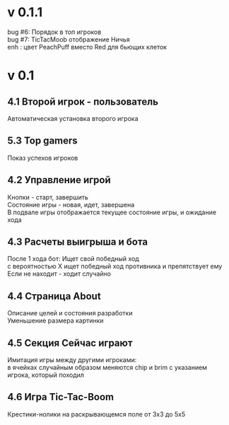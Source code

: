 # v 0.1.1
bug #6: Порядок в топ игроков  
bug #7: TicTacMoob отображение Ничья   
enh : цвет PeachPuff вместо Red для бьющих клеток

# v 0.1

## 4.1 Второй игрок - пользователь
Автоматическая установка второго игрока

## 5.3 Top gamers
Показ успехов игроков

## 4.2 Управление игрой
Кнопки - старт, завершить  
Состояние игры - новая, идет, завершена  
В подвале игры отображается текущее состояние игры, и ожидание хода

## 4.3 Расчеты выигрыша и бота
После 1 хода бот:
  Ищет свой победный ход  
  с вероятностью X ищет победный ход противника и препятствует ему  
  Если не находит - ходит случайно

## 4.4 Страница About
Описание целей и состояния разработки  
Уменьшение размера картинки

## 4.5 Секция Сейчас играют
Имитация игры между другими игроками:  
в ячейках случайным образом меняются chip и brim с указанием игрока, который походил

## 4.6 Игра Tic-Tac-Boom
Крестики-нолики на раскрывающемся поле от 3х3 до 5х5
